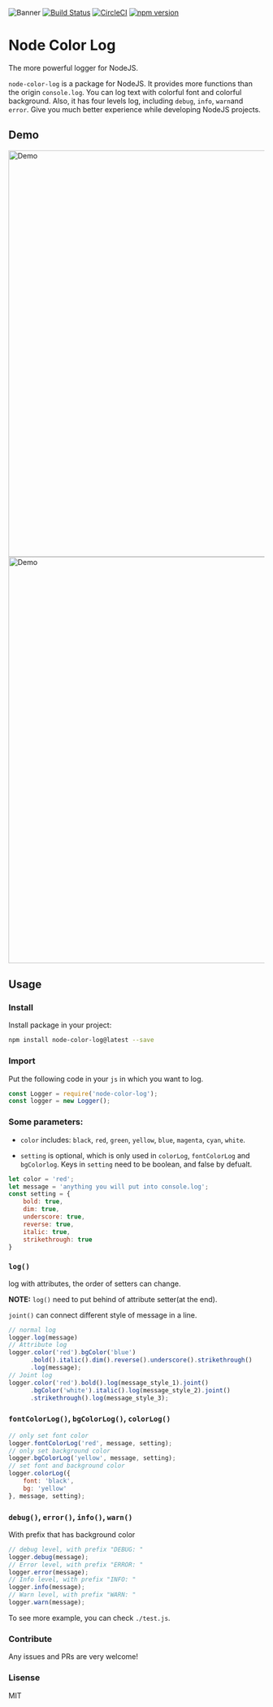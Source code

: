 ![Banner](https://raw.githubusercontent.com/tigercosmos/node-color-log/master/assets/banner.png)
[![Build Status](https://travis-ci.org/tigercosmos/node-color-log.svg?branch=master)](https://travis-ci.org/tigercosmos/node-color-log)
[![CircleCI](https://circleci.com/gh/tigercosmos/node-color-log/tree/master.svg?style=shield)](https://circleci.com/gh/tigercosmos/node-color-log/tree/master)
[![npm version](https://badge.fury.io/js/node-color-log.svg)](https://badge.fury.io/js/node-color-log)
# Node Color Log
The more powerful logger for NodeJS.

`node-color-log` is a package for NodeJS. It provides more functions than the origin `console.log`. You can log text with colorful font and colorful background. Also, it has four levels log, including `debug`, `info`, `warn`and `error`. Give you much better experience while developing NodeJS projects.

## Demo

<img alt="Demo" src="https://raw.githubusercontent.com/tigercosmos/node-color-log/master/assets/demo-log.png" width="800">

<img alt="Demo" src="https://raw.githubusercontent.com/tigercosmos/node-color-log/master/assets/demo-color.png" width="800">

## Usage

### Install

Install package in your project:

```bash
npm install node-color-log@latest --save
```

### Import

Put the following code in your `js` in which you want to log.

```javascript
const Logger = require('node-color-log');
const logger = new Logger();
```

### Some parameters:

- `color` includes: `black`, `red`, `green`, `yellow`, `blue`, `magenta`, `cyan`, `white`.

- `setting` is optional, which is only used in `colorLog`, `fontColorLog` and `bgColorlog`. Keys in `setting` need to be boolean, and false by defualt.

```javascript
let color = 'red';
let message = 'anything you will put into console.log';
const setting = {
    bold: true,
    dim: true,
    underscore: true,
    reverse: true,
    italic: true,
    strikethrough: true
}
```

### `log()`

log with attributes, the order of setters can change.

**NOTE:** `log()` need to put behind of attribute setter(at the end).

`joint()` can connect different style of message in a line.

```javascript
// normal log
logger.log(message)
// Attribute log
logger.color('red').bgColor('blue')
      .bold().italic().dim().reverse().underscore().strikethrough()
      .log(message);
// Joint log
logger.color('red').bold().log(message_style_1).joint()
      .bgColor('white').italic().log(message_style_2).joint()
      .strikethrough().log(message_style_3);
```

### `fontColorLog()`, `bgColorLog()`, `colorLog()`

```javascript
// only set font color
logger.fontColorLog('red', message, setting);
// only set background color
logger.bgColorLog('yellow', message, setting);
// set font and background color
logger.colorLog({
    font: 'black',
    bg: 'yellow'
}, message, setting);
```

### `debug()`, `error()`, `info()`, `warn()`

With prefix that has background color

```javascript
// debug level, with prefix "DEBUG: "
logger.debug(message);
// Error level, with prefix "ERROR: "
logger.error(message);
// Info level, with prefix "INFO: "
logger.info(message);
// Warn level, with prefix "WARN: "
logger.warn(message);
```

To see more example, you can check `./test.js`.

### Contribute

Any issues and PRs are very welcome!

### Lisense

MIT
